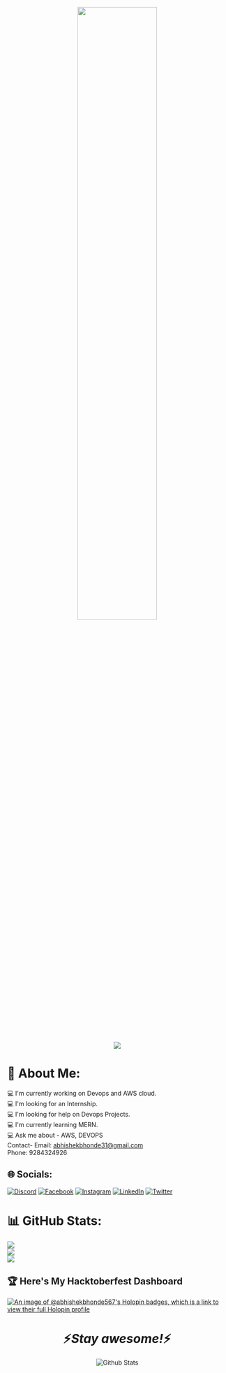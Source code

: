 <!--💬GREETINGSTITLE / 🌐WEBSITE: https://github.com/denvercoder1/readme-typing-svg --> 
<p align="center"> <a href="https://github.com/denvercoder1/readme-typing-svg">
<img width="60%" src="https://readme-typing-svg.herokuapp.com?font=Orbitron&size=25&color=BF91F3&background=1A1B27&center=true&vCenter=true&duration=3000&pause=300&lines=<Hello,+There!+👋>;<This+is+Abhishek+B!>;<Nice+to+meet+you!>">
</a></hp>
<br>
<br>
<div align="center">
<img src="https://komarev.com/ghpvc/?username=abhishekbhonde&&style=flat-square" align="center" />
</div>

# 💫 About Me:
💻 I'm currently working on Devops and AWS cloud.<br> 💻 I'm looking for an Internship.<br>💻 I'm looking for help on Devops Projects.<br>💻 I'm currently learning MERN.<br>💻 Ask me about - AWS, DEVOPS <br> Contact- Email: abhishekbhonde31@gmail.com <br>
                     Phone: 9284324926


## 🌐 Socials:
[![Discord](https://img.shields.io/badge/Discord-%237289DA.svg?logo=discord&logoColor=white)](https://discord.gg/abhishekbhonde#7030) [![Facebook](https://img.shields.io/badge/Facebook-%231877F2.svg?logo=Facebook&logoColor=white)]() [![Instagram](https://img.shields.io/badge/Instagram-%23E4405F.svg?logo=Instagram&logoColor=white)]() [![LinkedIn](https://img.shields.io/badge/LinkedIn-%230077B5.svg?logo=linkedin&logoColor=white)]() [![Twitter](https://img.shields.io/badge/Twitter-%231DA1F2.svg?logo=Twitter&logoColor=white)]() 


# 📊 GitHub Stats:
![](https://github-readme-stats.vercel.app/api?username=abhishekbhonde&theme=default&hide_border=false&include_all_commits=false&count_private=false)<br/>
![](https://github-readme-streak-stats.herokuapp.com/?user=abhishekbhonde&theme=default&hide_border=false)<br/>
![](https://github-readme-stats.vercel.app/api/top-langs/?username=abhishekbhonde&theme=default&hide_border=false&include_all_commits=false&count_private=false&layout=compact)



## 🏆 Here's My Hacktoberfest Dashboard

[![An image of @abhishekbhonde567's Holopin badges, which is a link to view their full Holopin profile](https://holopin.me/abhishekbhonde567)](https://holopin.io/@abhishekbhonde567)
<h1 align='center'>⚡️<i>Stay awesome!</i>⚡️</h1>

<p align="center">
        <img src="https://raw.githubusercontent.com/mayhemantt/mayhemantt/Update/svg/Bottom.svg" alt="Github Stats" />
</p>

